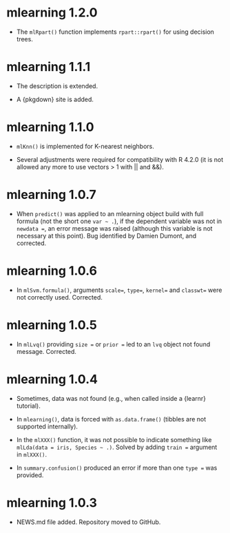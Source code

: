# mlearning 1.2.0

-   The `mlRpart()` function implements `rpart::rpart()` for using decision trees.

# mlearning 1.1.1

-   The description is extended.

-   A {pkgdown} site is added.

# mlearning 1.1.0

-   `mlKnn()` is implemented for K-nearest neighbors.

-   Several adjustments were required for compatibility with R 4.2.0 (it is not allowed any more to use vectors \> 1 with \|\| and &&).

# mlearning 1.0.7

-   When `predict()` was applied to an mlearning object build with full formula (not the short one `var ~ .`), if the dependent variable was not in `newdata =`, an error message was raised (although this variable is not necessary at this point). Bug identified by Damien Dumont, and corrected.

# mlearning 1.0.6

-   In `mlSvm.formula()`, arguments `scale=`, `type=`, `kernel=` and `classwt=` were not correctly used. Corrected.

# mlearning 1.0.5

-   In `mlLvq()` providing `size =` or `prior =` led to an `lvq` object not found message. Corrected.

# mlearning 1.0.4

-   Sometimes, data was not found (e.g., when called inside a {learnr} tutorial).

-   In `mlearning()`, data is forced with `as.data.frame()` (tibbles are not supported internally).

-   In the `mlXXX()` function, it was not possible to indicate something like `mlLda(data = iris, Species ~ .)`. Solved by adding `train =` argument in `mlXXX()`.

-   In `summary.confusion()` produced an error if more than one `type =` was provided.

# mlearning 1.0.3

-   NEWS.md file added. Repository moved to GitHub.
